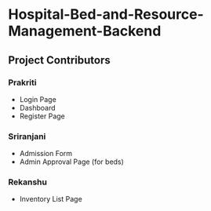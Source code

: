 # Hospital-Bed-and-Resource-Management-Backend

## Project Contributors

### Prakriti
- Login Page
- Dashboard
- Register Page

### Sriranjani
- Admission Form
- Admin Approval Page (for beds)

### Rekanshu
- Inventory List Page
```
